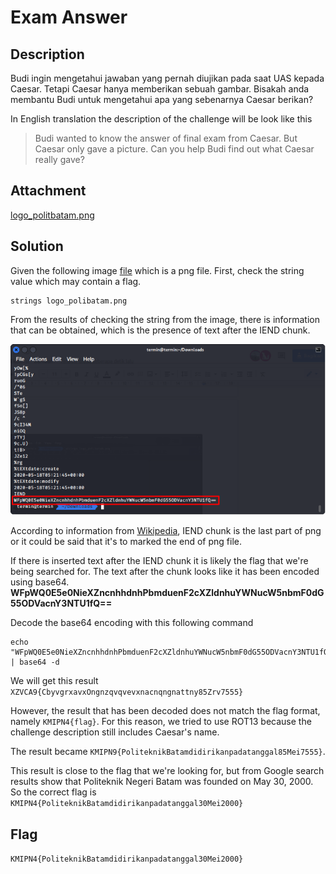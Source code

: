 # Exam Answer

## Description
Budi ingin mengetahui jawaban yang pernah diujikan pada saat UAS kepada Caesar. Tetapi Caesar hanya memberikan sebuah gambar. Bisakah anda membantu Budi untuk mengetahui apa yang sebenarnya Caesar berikan?

In English translation the description of the challenge will be look like this

> Budi wanted to know the answer of final exam from Caesar. But Caesar only gave a picture. Can you help Budi find out what Caesar really gave?

## Attachment
[logo_politbatam.png](./Challenge/logo_polibatam.png)

## Solution
Given the following image [file](./Challenge/logo_polibatam.png) which is a png file. First, check the string value which may contain a flag. 
``` shell
strings logo_polibatam.png
```
From the results of checking the string from the image, there is information that can be obtained, which is the presence of text after the IEND chunk.

![Strings for given image](./IEND_chunk.png)

According to information from [Wikipedia](https://en.wikipedia.org/wiki/Portable_Network_Graphics), IEND chunk is the last part of png or it could be said that it's to marked the end of png file.

If there is inserted text after the IEND chunk it is likely the flag that we're being searched for. The text after the chunk looks like it has been encoded using base64.
**WFpWQ0E5e0NieXZncnhhdnhPbmduenF2cXZldnhuYWNucW5nbmF0dG55ODVacnY3NTU1fQ==**

Decode the base64 encoding with this following command
``` shell
echo "WFpWQ0E5e0NieXZncnhhdnhPbmduenF2cXZldnhuYWNucW5nbmF0dG55ODVacnY3NTU1fQ==" | base64 -d
```
We will get this result `XZVCA9{CbyvgrxavxOngnzqvqvevxnacnqngnattny85Zrv7555}`

However, the result that has been decoded does not match the flag format, namely `KMIPN4{flag}`. For this reason, we tried to use ROT13 because the challenge description still includes Caesar's name.

The result became `KMIPN9{PoliteknikBatamdidirikanpadatanggal85Mei7555}`.

This result is close to the flag that we're looking for, but from Google search results show that Politeknik Negeri Batam was founded on May 30, 2000. So the correct flag is `KMIPN4{PoliteknikBatamdidirikanpadatanggal30Mei2000}`

## Flag
`KMIPN4{PoliteknikBatamdidirikanpadatanggal30Mei2000}`
